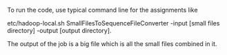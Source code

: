 To run the code, use typical command line for the assignments like

etc/hadoop-local.sh SmallFilesToSequenceFileConverter -input [small files directory] 
-output [output directory]. 

The output of the job is a big file which is all the small files combined in it.
